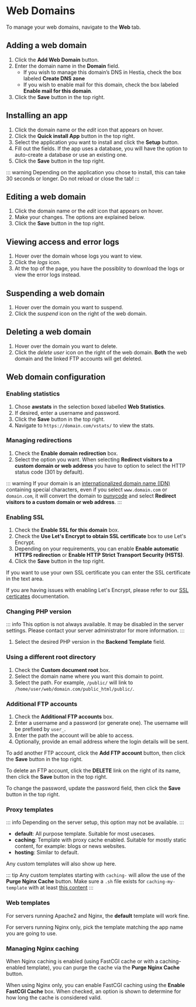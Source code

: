 # Web Domains

To manage your web domains, navigate to the **Web <i class="fas fa-fw fa-globe-americas"></i>** tab.

## Adding a web domain

1. Click the **<i class="fas fa-fw fa-plus-circle"></i> Add Web Domain** button.
2. Enter the domain name in the **Domain** field.
   - If you wish to manage this domain’s DNS in Hestia, check the box labeled **Create DNS zone**
   - If you wish to enable mail for this domain, check the box labeled **Enable mail for this domain**.
3. Click the **<i class="fas fa-fw fa-save"></i> Save** button in the top right.

## Installing an app

1. Click the domain name or the <i class="fas fa-fw fa-pencil-alt"><span class="visually-hidden">edit</span></i> icon that appears on hover.
2. Click the **<i class="fas fa-fw fa-magic"></i> Quick install App** button in the top right.
3. Select the application you want to install and click the **Setup** button.
4. Fill out the fields. If the app uses a database, you will have the option to auto-create a database or use an existing one.
5. Click the **<i class="fas fa-fw fa-save"></i> Save** button in the top right.

::: warning
Depending on the application you chose to install, this can take 30 seconds or longer. Do not reload or close the tab!
:::

## Editing a web domain

1. Click the domain name or the <i class="fas fa-fw fa-pencil-alt"><span class="visually-hidden">edit</span></i> icon that appears on hover.
2. Make your changes. The options are explained below.
3. Click the **<i class="fas fa-fw fa-save"></i> Save** button in the top right.

## Viewing access and error logs

1. Hover over the domain whose logs you want to view.
2. Click the <i class="fas fa-fw fa-binoculars"><span class="visually-hidden">logs</span></i> icon.
3. At the top of the page, you have the possiblity to download the logs or view the error logs instead.

## Suspending a web domain

1. Hover over the domain you want to suspend.
2. Click the <i class="fas fa-fw fa-pause"><span class="visually-hidden">suspend</span></i> icon on the right of the web domain.

## Deleting a web domain

1. Hover over the domain you want to delete.
2. Click the <i class="fas fa-fw fa-trash"><span class="visually-hidden">delete user</span></i> icon on the right of the web domain. **Both** the web domain and the linked FTP accounts will get deleted.

## Web domain configuration

### Enabling statistics

1. Chose **awstats** in the selection boxed labelled **Web Statistics**.
2. If desired, enter a username and password.
3. Click the **<i class="fas fa-fw fa-save"></i> Save** button in the top right.
4. Navigate to `https://domain.com/vstats/` to view the stats.

### Managing redirections

1. Check the **Enable domain redirection** box.
2. Select the option you want. When selecting **Redirect visitors to a custom domain or web address** you have to option to select the HTTP status code (301 by default).

::: warning
If your domain is an [internationalized domain name (IDN)](https://en.wikipedia.org/wiki/Internationalized_domain_name) containing special characters, even if you select `www.domain.com` or `domain.com`, it will convert the domain to [punycode](https://en.wikipedia.org/wiki/Punycode) and select **Redirect visitors to a custom domain or web address**.
:::

### Enabling SSL

1. Check the **Enable SSL for this domain** box.
2. Check the **Use Let's Encrypt to obtain SSL certificate** box to use Let's Encrypt.
3. Depending on your requirements, you can enable **Enable automatic HTTPS redirection** or **Enable HTTP Strict Transport Security (HSTS)**.
4. Click the **<i class="fas fa-fw fa-save"></i> Save** button in the top right.

If you want to use your own SSL certificate you can enter the SSL certificate in the text area.

If you are having issues with enabling Let's Encrypt, please refer to our [SSL certicates](../server-administration/ssl-certificates.md) documentation.

### Changing PHP version

::: info
This option is not always available. It may be disabled in the server settings. Please contact your server administrator for more information.
:::

1. Select the desired PHP version in the **Backend Template** field.

### Using a different root directory

1. Check the **Custom document root** box.
2. Select the domain name where you want this domain to point.
3. Select the path. For example, `/public/` will link to `/home/user/web/domain.com/public_html/public/`.

### Additional FTP accounts

1. Check the **Additional FTP accounts** box.
2. Enter a username and a password (or generate one). The username will be prefixed by `user_`.
3. Enter the path the account will be able to access.
4. Optionally, provide an email address where the login details will be sent.

To add another FTP account, click the **Add FTP account** button, then click the **<i class="fas fa-fw fa-save"></i> Save** button in the top right.

To delete an FTP account, click the **DELETE** link on the right of its name, then click the **<i class="fas fa-fw fa-save"></i> Save** button in the top right.

To change the password, update the password field, then click the **<i class="fas fa-fw fa-save"></i> Save** button in the top right.

### Proxy templates

::: info
Depending on the server setup, this option may not be available.
:::

- **default**: All purpose template. Suitable for most usecases.
- **caching**: Template with proxy cache enabled. Suitable for mostly static content, for example: blogs or news websites.
- **hosting**: Similar to default.

Any custom templates will also show up here.

::: tip
Any custom templates starting with `caching-` will allow the use of the **<i class="fas fa-fw fa-trash"></i> Purge Nginx Cache** button. Make sure a `.sh` file exists for `caching-my-template` with at least [this content](https://github.com/hestiacp/hestiacp/blob/main/install/deb/templates/web/nginx/caching.sh)
:::

### Web templates

For servers running Apache2 and Nginx, the **default** template will work fine.

For servers running Nginx only, pick the template matching the app name you are going to use.

### Managing Nginx caching

When Nginx caching is enabled (using FastCGI cache or with a caching-enabled template), you can purge the cache via the **<i class="fas fa-fw fa-trash"></i> Purge Nginx Cache** button.

When using Nginx only, you can enable FastCGI caching using the **Enable FastCGI Cache** box. When checked, an option is shown to determine for how long the cache is considered valid.
